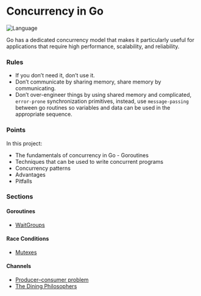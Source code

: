 # Concurrency in Go

![Language](https://img.shields.io/badge/language-Go-orange.svg)&nbsp;

Go has a dedicated concurrency model that makes it particularly useful for applications that require high performance,
scalability, and reliability.

### Rules

- If you don’t need it, don’t use it.
- Don’t communicate by sharing memory, share memory by communicating.
- Don’t over-engineer things by using shared memory and complicated, `error-prone` synchronization primitives,
  instead, use `message-passing` between go routines so variables and data can be used in the appropriate sequence.

### Points

In this project:

- The fundamentals of concurrency in Go - Goroutines
- Techniques that can be used to write concurrent programs
- Concurrency patterns
- Advantages
- Pitfalls

### Sections

#### Goroutines
- [WaitGroups](./waitgroup)

#### Race Conditions
- [Mutexes](./mutex)

#### Channels
- [Producer–consumer problem](./producer_consumer)
- [The Dining Philosophers](./dining_philosophers)
